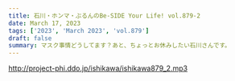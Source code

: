 ```yaml
---
title: 石川・ホンマ・ぶるんのBe-SIDE Your Life! vol.879-2
date: March 17, 2023
tags: ['2023', 'March 2023', 'vol.879']
draft: false
summary: マスク事情どうしてます？あと、ちょっとお休みしたい石川さんです。
---
```


http://project-phi.ddo.jp/ishikawa/ishikawa879_2.mp3